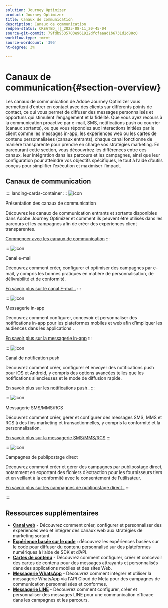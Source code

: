 ```yaml
---
solution: Journey Optimizer
product: Journey Optimizer
title: Canaux de communication
description: Canaux de communication
redpen-status: CREATED_||_2025-08-11_20-45-04
source-git-commit: 79fdb9535703e961922dfcfaaad1b6731d2d88c0
workflow-type: tm+mt
source-wordcount: '396'
ht-degree: 3%

---
```



# Canaux de communication{#section-overview}

Les canaux de communication de Adobe Journey Optimizer vous permettent d’entrer en contact avec des clients sur différents points de contact, ce qui vous permet de diffuser des messages personnalisés et opportuns qui stimulent l’engagement et la fidélité. Que vous ayez recours à la communication proactive par e-mail, SMS, notifications push ou courrier (canaux sortants), ou que vous répondiez aux interactions initiées par le client comme les messages in-app, les expériences web ou les cartes de contenu personnalisées (canaux entrants), chaque canal fonctionne de manière transparente pour prendre en charge vos stratégies marketing. En parcourant cette section, vous découvrirez les différences entre ces canaux, leur intégration dans les parcours et les campagnes, ainsi que leur configuration pour atteindre vos objectifs spécifiques, le tout à l’aide d’outils conçus pour simplifier l’exécution et maximiser l’impact.

## Canaux de communication

:::: landing-cards-container
:::
![icon](https://cdn.experienceleague.adobe.com/icons/book.svg?lang=fr)

Présentation des canaux de communication

Découvrez les canaux de communication entrants et sortants disponibles dans Adobe Journey Optimizer et comment ils peuvent être utilisés dans les parcours et les campagnes afin de créer des expériences client transparentes.

[Commencer avec les canaux de communication](../using/channels/gs-channels.md)
:::

:::
![icon](https://cdn.experienceleague.adobe.com/icons/envelope.svg?lang=fr)

Canal e-mail

Découvrez comment créer, configurer et optimiser des campagnes par e-mail, y compris les bonnes pratiques en matière de personnalisation, de délivrabilité et de conformité.

[En savoir plus sur le canal E-mail .](email-landing-page.md)
:::

:::
![icon](https://cdn.experienceleague.adobe.com/icons/mobile.svg?lang=fr)

Messagerie in-app

Découvrez comment configurer, concevoir et personnaliser des notifications in-app pour les plateformes mobiles et web afin d’impliquer les audiences dans les applications .

[En savoir plus sur la messagerie in-app](in-app-landing-page.md)
:::

:::
![icon](https://cdn.experienceleague.adobe.com/icons/bell.svg?lang=fr)

Canal de notification push

Découvrez comment créer, configurer et envoyer des notifications push pour iOS et Android, y compris des options avancées telles que les notifications silencieuses et le mode de diffusion rapide.

[En savoir plus sur les notifications push .](push-landing-page.md)
:::

:::
![icon](https://cdn.experienceleague.adobe.com/icons/comment-dots.svg?lang=fr)

Messagerie SMS/MMS/RCS

Découvrez comment créer, gérer et configurer des messages SMS, MMS et RCS à des fins marketing et transactionnelles, y compris la conformité et la personnalisation.

[En savoir plus sur la messagerie SMS/MMS/RCS](sms-landing-page.md)
:::

:::
![icon](https://cdn.experienceleague.adobe.com/icons/mail-bulk.svg?lang=fr)

Campagnes de publipostage direct

Découvrez comment créer et gérer des campagnes par publipostage direct, notamment en exportant des fichiers d’extraction pour les fournisseurs tiers et en veillant à la conformité avec le consentement de l’utilisateur.

[En savoir plus sur les campagnes de publipostage direct .](direct-mail-landing-page.md)
:::

::::


## Ressources supplémentaires

- **[Canal web](web-landing-page.md)** - Découvrez comment créer, configurer et personnaliser des expériences web et intégrer des canaux web aux stratégies de marketing sortant.
- **[Expérience basée sur le code](code-based-experience-landing-page.md)** : découvrez les expériences basées sur le code pour diffuser du contenu personnalisé sur des plateformes numériques à l’aide de SDK et d’API.
- **[Cartes de contenu](content-card-landing-page.md)** - Découvrez comment configurer, créer et concevoir des cartes de contenu pour des messages attrayants et personnalisés dans des applications mobiles et des sites Web.
- **[Messagerie WhatsApp](whatsapp-landing-page.md)** - Découvrez comment intégrer et utiliser la messagerie WhatsApp via l&#39;API Cloud de Meta pour des campagnes de communication personnalisées et conformes.
- **[Messagerie LINE](line-landing-page.md)** - Découvrez comment configurer, créer et personnaliser des messages LINE pour une communication efficace dans les campagnes et les parcours.
